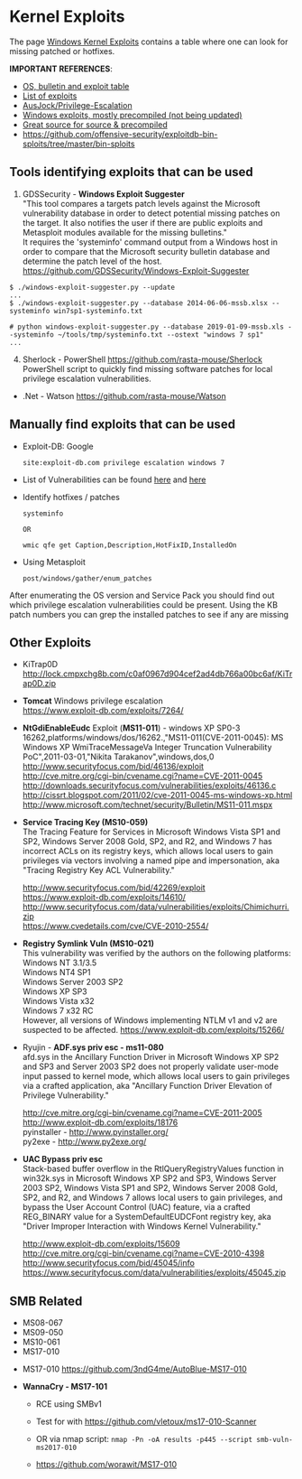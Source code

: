 # Kernel Exploits
The page [Windows Kernel Exploits](https://pentestlab.blog/2017/04/24/windows-kernel-exploits/) contains a table where one can look for missing patched or hotfixes.

**IMPORTANT REFERENCES**:
* [OS, bulletin and exploit table](https://pentestlab.blog/2017/04/24/windows-kernel-exploits/)
* [List of exploits](http://www.bhafsec.com/wiki/index.php/Windows_Privilege_Escalation)
* [AusJock/Privilege-Escalation](https://github.com/AusJock/Privilege-Escalation/tree/master/Windows)  
* [Windows exploits, mostly precompiled (not being updated)](https://github.com/abatchy17/WindowsExploits)
* [Great source for source & precompiled](https://github.com/SecWiki/windows-kernel-exploits)
* https://github.com/offensive-security/exploitdb-bin-sploits/tree/master/bin-sploits

## Tools identifying exploits that can be used

1. GDSSecurity - **Windows Exploit Suggester**    
  "This tool compares a targets patch levels against the Microsoft vulnerability database in order to detect potential missing patches on the target. It also notifies the user if there are public exploits and Metasploit modules available for the missing bulletins."  
  It requires the 'systeminfo' command output from a Windows host in order to compare that the Microsoft security bulletin database and determine the patch level of the host.
  https://github.com/GDSSecurity/Windows-Exploit-Suggester
  ```
  $ ./windows-exploit-suggester.py --update
  ...
  $ ./windows-exploit-suggester.py --database 2014-06-06-mssb.xlsx --systeminfo win7sp1-systeminfo.txt

  # python windows-exploit-suggester.py --database 2019-01-09-mssb.xls --systeminfo ~/tools/tmp/systeminfo.txt --ostext "windows 7 sp1"
  ...
  ```

4. Sherlock - PowerShell
  https://github.com/rasta-mouse/Sherlock
  PowerShell script to quickly find missing software patches for local privilege escalation vulnerabilities.

* .Net - Watson
  https://github.com/rasta-mouse/Watson




## Manually find exploits that can be used

* Exploit-DB: Google
  ```
  site:exploit-db.com privilege escalation windows 7
  ```

* List of Vulnerabilities can be found [here](https://github.com/SecWiki/windows-kernel-exploits) and [here](http://www.bhafsec.com/wiki/index.php/Windows_Privilege_Escalation)

* Identify hotfixes / patches
  ```
  systeminfo

  OR

  wmic qfe get Caption,Description,HotFixID,InstalledOn
  ```

* Using Metasploit
  ```
  post/windows/gather/enum_patches
  ```

After enumerating the OS version and Service Pack you should find out which privilege escalation vulnerabilities could be present. Using the KB patch numbers you can grep the installed patches to see if any are missing

## Other Exploits

* KiTrap0D  
http://lock.cmpxchg8b.com/c0af0967d904cef2ad4db766a00bc6af/KiTrap0D.zip

* **Tomcat** Windows privilege escalation  
  https://www.exploit-db.com/exploits/7264/

* **NtGdiEnableEudc** Exploit (**MS11-011**) - windows XP SP0-3  
  16262,platforms/windows/dos/16262.,"MS11-011(CVE-2011-0045): MS Windows XP WmiTraceMessageVa Integer Truncation Vulnerability PoC",2011-03-01,"Nikita Tarakanov",windows,dos,0   
  http://www.securityfocus.com/bid/46136/exploit  
  http://cve.mitre.org/cgi-bin/cvename.cgi?name=CVE-2011-0045  
  http://downloads.securityfocus.com/vulnerabilities/exploits/46136.c  
  http://cissrt.blogspot.com/2011/02/cve-2011-0045-ms-windows-xp.html  
  http://www.microsoft.com/technet/security/Bulletin/MS11-011.mspx  

* **Service Tracing Key (MS10-059)**  
The Tracing Feature for Services in Microsoft Windows Vista SP1 and SP2, Windows Server 2008 Gold, SP2, and R2, and Windows 7 has incorrect ACLs on its registry keys, which allows local users to gain privileges via vectors involving a named pipe and impersonation, aka "Tracing Registry Key ACL Vulnerability."   

  http://www.securityfocus.com/bid/42269/exploit  
  https://www.exploit-db.com/exploits/14610/
  http://www.securityfocus.com/data/vulnerabilities/exploits/Chimichurri.zip  
  https://www.cvedetails.com/cve/CVE-2010-2554/  

* **Registry Symlink Vuln (MS10-021)**  
This vulnerability was verified by the authors on the following platforms:  
Windows NT 3.1/3.5  
Windows NT4 SP1  
Windows Server 2003 SP2  
Windows XP SP3  
Windows Vista x32  
Windows 7 x32 RC  
However, all versions of Windows implementing NTLM v1 and v2 are suspected to be affected.
  https://www.exploit-db.com/exploits/15266/  

* Ryujin - **ADF.sys priv esc - ms11-080**  
afd.sys in the Ancillary Function Driver in Microsoft Windows XP SP2 and SP3 and Server 2003 SP2 does not properly validate user-mode input passed to kernel mode, which allows local users to gain privileges via a crafted application, aka "Ancillary Function Driver Elevation of Privilege Vulnerability."   

  http://cve.mitre.org/cgi-bin/cvename.cgi?name=CVE-2011-2005  
  http://www.exploit-db.com/exploits/18176  
  pyinstaller - http://www.pyinstaller.org/  
  py2exe - http://www.py2exe.org/  

* **UAC Bypass priv esc**  
Stack-based buffer overflow in the RtlQueryRegistryValues function in win32k.sys in Microsoft Windows XP SP2 and SP3, Windows Server 2003 SP2, Windows Vista SP1 and SP2, Windows Server 2008 Gold, SP2, and R2, and Windows 7 allows local users to gain privileges, and bypass the User Account Control (UAC) feature, via a crafted REG_BINARY value for a SystemDefaultEUDCFont registry key, aka "Driver Improper Interaction with Windows Kernel Vulnerability."   

  http://www.exploit-db.com/exploits/15609  
  http://cve.mitre.org/cgi-bin/cvename.cgi?name=CVE-2010-4398  
  http://www.securityfocus.com/bid/45045/info  
  https://www.securityfocus.com/data/vulnerabilities/exploits/45045.zip


## SMB Related
- MS08-067
- MS09-050
- MS10-061
- MS17-010

* MS17-010 https://github.com/3ndG4me/AutoBlue-MS17-010

* **WannaCry - MS17-101**  
  - RCE using SMBv1  
  - Test for with https://github.com/vletoux/ms17-010-Scanner  
  - OR via nmap script: `nmap -Pn -oA results -p445 --script smb-vuln-ms2017-010 `

  - https://github.com/worawit/MS17-010
